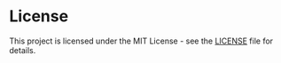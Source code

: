 # License

This project is licensed under the MIT License - see the [LICENSE](LICENSE) file for details.
